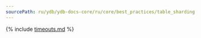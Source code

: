 ```yaml
---
sourcePath: ru/ydb/ydb-docs-core/ru/core/best_practices/table_sharding.md
---
```


{% include [timeouts.md](_includes/table_sharding.md) %}

